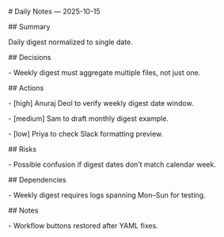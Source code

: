 \# Daily Notes — 2025-10-15



\## Summary

Daily digest normalized to single date.



\## Decisions

\- Weekly digest must aggregate multiple files, not just one.



\## Actions

\- \[high] Anuraj Deol to verify weekly digest date window.

\- \[medium] Sam to draft monthly digest example.

\- \[low] Priya to check Slack formatting preview.



\## Risks

\- Possible confusion if digest dates don’t match calendar week.



\## Dependencies

\- Weekly digest requires logs spanning Mon–Sun for testing.



\## Notes

\- Workflow buttons restored after YAML fixes.



